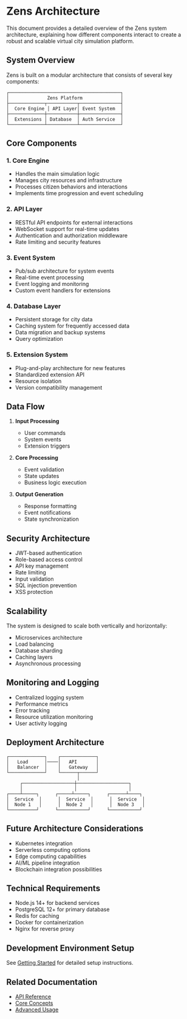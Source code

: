 # Zens Architecture

This document provides a detailed overview of the Zens system architecture, explaining how different components interact to create a robust and scalable virtual city simulation platform.

## System Overview

Zens is built on a modular architecture that consists of several key components:

```
┌─────────────────────────────────────────┐
│              Zens Platform              │
├─────────────┬───────────┬───────────────┤
│  Core Engine │ API Layer│ Event System  │
├─────────────┼───────────┼───────────────┤
│  Extensions │ Database  │ Auth Service  │
└─────────────┴───────────┴───────────────┘
```

## Core Components

### 1. Core Engine
- Handles the main simulation logic
- Manages city resources and infrastructure
- Processes citizen behaviors and interactions
- Implements time progression and event scheduling

### 2. API Layer
- RESTful API endpoints for external interactions
- WebSocket support for real-time updates
- Authentication and authorization middleware
- Rate limiting and security features

### 3. Event System
- Pub/sub architecture for system events
- Real-time event processing
- Event logging and monitoring
- Custom event handlers for extensions

### 4. Database Layer
- Persistent storage for city data
- Caching system for frequently accessed data
- Data migration and backup systems
- Query optimization

### 5. Extension System
- Plug-and-play architecture for new features
- Standardized extension API
- Resource isolation
- Version compatibility management

## Data Flow

1. **Input Processing**
   - User commands
   - System events
   - Extension triggers

2. **Core Processing**
   - Event validation
   - State updates
   - Business logic execution

3. **Output Generation**
   - Response formatting
   - Event notifications
   - State synchronization

## Security Architecture

- JWT-based authentication
- Role-based access control
- API key management
- Rate limiting
- Input validation
- SQL injection prevention
- XSS protection

## Scalability

The system is designed to scale both vertically and horizontally:

- Microservices architecture
- Load balancing
- Database sharding
- Caching layers
- Asynchronous processing

## Monitoring and Logging

- Centralized logging system
- Performance metrics
- Error tracking
- Resource utilization monitoring
- User activity logging

## Deployment Architecture

```
┌─────────────┐    ┌─────────────┐
│   Load      │────│   API       │
│   Balancer  │    │   Gateway   │
└─────────────┘    └──────┬──────┘
                          │
     ┌───────────────────┼───────────────────┐
     │                   │                   │
┌────┴─────┐      ┌─────┴─────┐      ┌──────┴────┐
│  Service  │      │  Service  │      │  Service  │
│  Node 1   │      │  Node 2   │      │  Node 3   │
└──────────┘      └───────────┘      └───────────┘
```

## Future Architecture Considerations

- Kubernetes integration
- Serverless computing options
- Edge computing capabilities
- AI/ML pipeline integration
- Blockchain integration possibilities

## Technical Requirements

- Node.js 14+ for backend services
- PostgreSQL 12+ for primary database
- Redis for caching
- Docker for containerization
- Nginx for reverse proxy

## Development Environment Setup

See [Getting Started](./getting-started.md) for detailed setup instructions.

## Related Documentation

- [API Reference](./api-reference.md)
- [Core Concepts](./core-concepts.md)
- [Advanced Usage](./advanced-usage.md) 